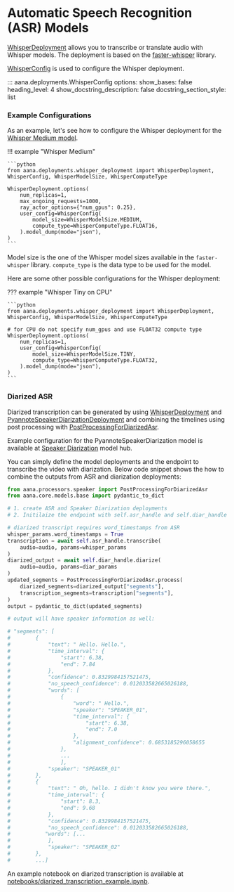 # Automatic Speech Recognition (ASR) Models

[WhisperDeployment](./../../reference/deployments.md#aana.deployments.WhisperDeployment) allows you to transcribe or translate audio with Whisper models. The deployment is based on the [faster-whisper](https://github.com/SYSTRAN/faster-whisper) library.

[WhisperConfig](./../../reference/deployments.md#aana.deployments.WhisperConfig) is used to configure the Whisper deployment.

::: aana.deployments.WhisperConfig
    options:
        show_bases: false
        heading_level: 4
        show_docstring_description: false
        docstring_section_style: list

### Example Configurations

As an example, let's see how to configure the Whisper deployment for the [Whisper Medium model](https://huggingface.co/Systran/faster-whisper-medium).


!!! example "Whisper Medium"
    
    ```python
    from aana.deployments.whisper_deployment import WhisperDeployment, WhisperConfig, WhisperModelSize, WhisperComputeType

    WhisperDeployment.options(
        num_replicas=1,
        max_ongoing_requests=1000,
        ray_actor_options={"num_gpus": 0.25},
        user_config=WhisperConfig(
            model_size=WhisperModelSize.MEDIUM,
            compute_type=WhisperComputeType.FLOAT16,
        ).model_dump(mode="json"),
    )
    ```

Model size is the one of the Whisper model sizes available in the `faster-whisper` library. `compute_type` is the data type to be used for the model.

Here are some other possible configurations for the Whisper deployment:

??? example "Whisper Tiny on CPU"
    
    ```python
    from aana.deployments.whisper_deployment import WhisperDeployment, WhisperConfig, WhisperModelSize, WhisperComputeType

    # for CPU do not specify num_gpus and use FLOAT32 compute type
    WhisperDeployment.options(
        num_replicas=1,
        user_config=WhisperConfig(
            model_size=WhisperModelSize.TINY,
            compute_type=WhisperComputeType.FLOAT32,
        ).model_dump(mode="json"),
    )
    ```

### Diarized ASR

Diarized transcription can be generated by using [WhisperDeployment](./../../reference/deployments.md#aana.deployments.WhisperDeployment) and [PyannoteSpeakerDiarizationDeployment](./../../reference/deployments.md#aana.deployments.PyannoteSpeakerDiarizationDeployment) and combining the timelines using post processing with [PostProcessingForDiarizedAsr](./../../reference/processors.md#aana.processors.speaker.PostProcessingForDiarizedAsr).

Example configuration for the PyannoteSpeakerDiarization model is available at [Speaker Diarization](./speaker_recognition.md/#speaker-diarization-sd-models) model hub.

You can simply define the model deployments and the endpoint to transcribe the video with diarization. Below code snippet shows the how to combine the outputs from ASR and diarization deployments:


```python
from aana.processors.speaker import PostProcessingForDiarizedAsr
from aana.core.models.base import pydantic_to_dict

# 1. create ASR and Speaker Diarization deployments
# 2. Initilaize the endpoint with self.asr_handle and self.diar_handle

# diarized transcript requires word_timestamps from ASR
whisper_params.word_timestamps = True
transcription = await self.asr_handle.transcribe(
    audio=audio, params=whisper_params
)
diarized_output = await self.diar_handle.diarize(
    audio=audio, params=diar_params
)
updated_segments = PostProcessingForDiarizedAsr.process(
    diarized_segments=diarized_output["segments"],
    transcription_segments=transcription["segments"],
)
output = pydantic_to_dict(updated_segments)

# output will have speaker information as well:

# "segments": [
#        {
#            "text": " Hello. Hello.",
#            "time_interval": {
#                "start": 6.38,
#                "end": 7.84
#            },
#            "confidence": 0.8329984157521475,
#            "no_speech_confidence": 0.012033582665026188,
#            "words": [
#                {
#                    "word": " Hello.",
#                    "speaker": "SPEAKER_01",
#                    "time_interval": {
#                        "start": 6.38,
#                        "end": 7.0
#                    },
#                    "alignment_confidence": 0.6853185296058655
#                },
#                ...
#                ],
#            "speaker": "SPEAKER_01"
#        },
#        {
#            "text": " Oh, hello. I didn't know you were there.",
#            "time_interval": {
#                "start": 8.3,
#                "end": 9.68
#            },
#            "confidence": 0.8329984157521475,
#            "no_speech_confidence": 0.012033582665026188,
#           "words": [...
#            ],
#            "speaker": "SPEAKER_02"
#        },
#        ...]

```
An example notebook on diarized transcription is available at [notebooks/diarized_transcription_example.ipynb](https://github.com/mobiusml/aana_sdk/tree/main/notebooks/diarized_transcription_example.ipynb).


